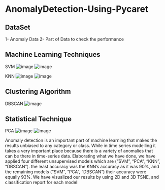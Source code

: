 # AnomalyDetection-Using-Pycaret
## DataSet
1- Anomaly Data
2- Part of Data to check the performance

## Machine Learning Techniques 
SVM
![image](https://user-images.githubusercontent.com/109751694/209458286-c32b3bc5-52c0-4b35-a31a-648f02aa8ae9.png)
![image](https://user-images.githubusercontent.com/109751694/209458303-579ffd63-735b-42db-af24-bd7345394744.png)

KNN
![image](https://user-images.githubusercontent.com/109751694/209458295-a76540b5-6302-4527-b2cd-de239fdd4824.png)
![image](https://user-images.githubusercontent.com/109751694/209458297-e7146e73-2708-4fce-b5e5-f612f6c08b42.png)

## Clustering Algorithm
DBSCAN
![image](https://user-images.githubusercontent.com/109751694/209458312-39f922c1-cdbc-4bed-a8ae-f4ee935204d5.png)

## Statistical Technique
PCA
![image](https://user-images.githubusercontent.com/109751694/209458308-a148fa16-bd79-4c33-a5aa-3d54790ef3b0.png)
![image](https://user-images.githubusercontent.com/109751694/209458311-9a9c9b4a-bf87-428e-a128-9c388d76da38.png)


Anomaly detection is an important part of machine learning that makes the results
unbiased to any category or class. While in time series modelling it takes a very
important place because there is a variety of anomalies that can be there in time-series
data. Elaborating what we have done, we have applied four different unsupervised
models which are (“SVM”, “PCA”, “KNN”, “DBSCAN”).
the least accuracy was the KNN’s accuracy as it was 90%, and the remaining models
(“SVM”, “PCA”, “DBSCAN”) their accuracy were equally 93%.
We have visualized our results by using 2D and 3D TSNE, and classification report for
each model
